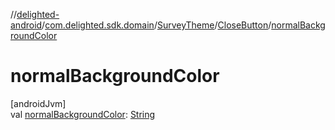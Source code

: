 //[delighted-android](../../../../index.md)/[com.delighted.sdk.domain](../../index.md)/[SurveyTheme](../index.md)/[CloseButton](index.md)/[normalBackgroundColor](normal-background-color.md)

# normalBackgroundColor

[androidJvm]\
val [normalBackgroundColor](normal-background-color.md): [String](https://kotlinlang.org/api/latest/jvm/stdlib/kotlin/-string/index.html)
